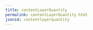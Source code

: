 ```yaml
---
title: contentLayerQuantity
permalink: contentLayerQuantity.html
jsonid: contentlayerquantity
---
```

